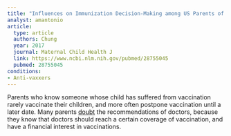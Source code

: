```yaml
---
title: "Influences on Immunization Decision-Making among US Parents of Young Children"
analyst: amantonio
article:
  type: article
  authors: Chung
  year: 2017
  journal: Maternal Child Health J
  link: https://www.ncbi.nlm.nih.gov/pubmed/28755045
  pubmed: 28755045
conditions:
- Anti-vaxxers
---
```


Parents who know someone whose child has suffered from vaccination rarely vaccinate their children, and more often postpone vaccination until a later date.
Many parents [doubt](https://www.ncbi.nlm.nih.gov/pmc/articles/PMC1314147) the recommendations of doctors, because they know that doctors should reach a certain coverage of vaccination, and have a financial interest in vaccinations.

